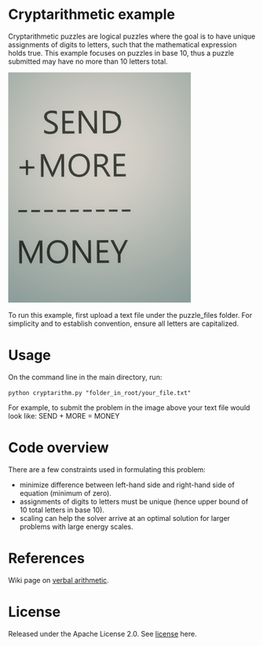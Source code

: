 # Cryptarithmetic example
Cryptarithmetic puzzles are logical puzzles where the goal is to have unique assignments of digits to letters,
such that the mathematical expression holds true.
This example focuses on puzzles in base 10, thus a puzzle submitted may have no more than 10 letters total.

![example puzzle](/images/cryptarithmetic_ex.png)

To run this example, first upload a text file under the puzzle_files folder.
For simplicity and to establish convention, ensure all letters are capitalized.

# Usage
On the command line in the main directory, run:

`python cryptarithm.py "folder_in_root/your_file.txt"`

For example, to submit the problem in the image above your text file would look like:
SEND + MORE = MONEY

# Code overview
There are a few constraints used in formulating this problem:
* minimize difference between left-hand side and right-hand side of equation (minimum of zero).
* assignments of digits to letters must be unique (hence upper bound of 10 total letters in base 10).
* scaling can help the solver arrive at an optimal solution for larger problems with large energy scales.

# References
Wiki page on [verbal arithmetic](https://en.wikipedia.org/wiki/Verbal_arithmetic).

# License
Released under the Apache License 2.0. See [license](license) here.
